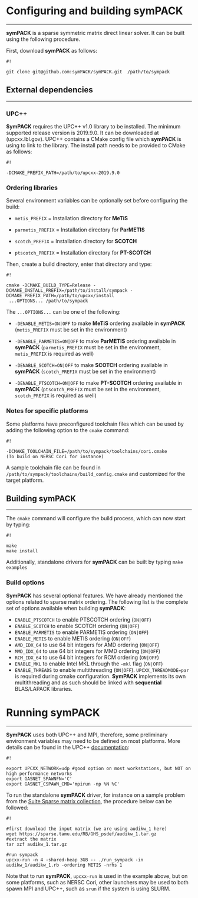 # Configuring and building symPACK
--------------------------


**symPACK** is a sparse symmetric matrix direct linear solver. It can be built using the following procedure.

First, download **symPACK** as follows:


```
#!

git clone git@github.com:symPACK/symPACK.git  /path/to/sympack

```

## External dependencies
---------------------------

### UPC++

**SymPACK** requires the UPC++ v1.0 library to be installed. The minimum supported release version is 2019.9.0. 
It can be downloaded at (upcxx.lbl.gov).
UPC++ contains a CMake config file which **symPACK** is using to link to the library. The install path
needs to be provided to CMake as follows:
```
#!

-DCMAKE_PREFIX_PATH=/path/to/upcxx-2019.9.0
``` 

### Ordering libraries
Several environment variables can be optionally set before configuring the build:

- `metis_PREFIX` = Installation directory for **MeTiS**

- `parmetis_PREFIX` = Installation directory for **ParMETIS**

- `scotch_PREFIX` = Installation directory for **SCOTCH**

- `ptscotch_PREFIX` = Installation directory for **PT-SCOTCH**

Then, create a build directory, enter that directory and type:

```
#!

cmake -DCMAKE_BUILD_TYPE=Release -DCMAKE_INSTALL_PREFIX=/path/to/install/sympack -DCMAKE_PREFIX_PATH=/path/to/upcxx/install
 ...OPTIONS... /path/to/sympack

```

The `...OPTIONS...` can be one of the following:

* `-DENABLE_METIS=ON|OFF` to make **MeTiS** ordering available in **symPACK** (`metis_PREFIX` must be set in the environment)

* `-DENABLE_PARMETIS=ON|OFF` to make **ParMETIS** ordering available in **symPACK** (`parmetis_PREFIX` must be set in the environment, `metis_PREFIX` is required as well)

* `-DENABLE_SCOTCH=ON|OFF` to make **SCOTCH** ordering available in **symPACK** (`scotch_PREFIX` must be set in the environment)

* `-DENABLE_PTSCOTCH=ON|OFF` to make **PT-SCOTCH** ordering available in **symPACK** (`ptscotch_PREFIX` must be set in the environment, `scotch_PREFIX` is required as well)

### Notes for specific platforms

Some platforms have preconfigured toolchain files which can be used by adding the following option to the `cmake` command:
```
#!

-DCMAKE_TOOLCHAIN_FILE=/path/to/sympack/toolchains/cori.cmake     
(To build on NERSC Cori for instance)

```

A sample toolchain file can be found in `/path/to/sympack/toolchains/build_config.cmake` and customized for the target platform.

## Building symPACK
---------------------------

The `cmake` command will configure the build process, which can now start by typing:
```
#!

make
make install
```

Additionally, standalone drivers for **symPACK** can be built by typing `make examples`

### Build options

**SymPACK** has several optional features. We have already mentioned the options related to sparse matrix ordering. The following list is the complete set of options available when building **symPACK**:
- `ENABLE_PTSCOTCH` to enable PTSCOTCH ordering (`ON|OFF`)
- `ENABLE_SCOTCH` to enable SCOTCH ordering (`ON|OFF`)
- `ENABLE_PARMETIS` to enable PARMETIS ordering (`ON|OFF`)
- `ENABLE_METIS` to enable METIS ordering (`ON|OFF`)
- `AMD_IDX_64` to use 64 bit integers for AMD ordering (`ON|OFF`)
- `MMD_IDX_64` to use 64 bit integers for MMD ordering (`ON|OFF`)
- `RCM_IDX_64` to use 64 bit integers for RCM ordering (`ON|OFF`)
- `ENABLE_MKL` to enable Intel MKL through the `-mkl` flag (`ON|OFF`)
- `ENABLE_THREADS` to enable multithreading (`ON|OFF`). `UPCXX_THREADMODE=par` is required during cmake configuration. **SymPACK** implements its own multithreading and as such should be linked with **sequential** BLAS/LAPACK libraries.

# Running symPACK
---------------------------

**SymPACK** uses both UPC++ and MPI, therefore, some preliminary environment variables may need to be defined on most platforms.
More details can be found in the UPC++ [documentation](https://bitbucket.org/berkeleylab/upcxx/wiki/docs/mpi-hybrid):
```
#!

export UPCXX_NETWORK=udp #good option on most workstations, but NOT on high performance networks 
export GASNET_SPAWNFN='C'
export GASNET_CSPAWN_CMD='mpirun -np %N %C'
```

To run the standalone **symPACK** driver, for instance on a sample problem from the [Suite Sparse matrix collection](https://sparse.tamu.edu),
the procedure below can be followed:
```
#!

#first download the input matrix (we are using audikw_1 here)
wget https://sparse.tamu.edu/RB/GHS_psdef/audikw_1.tar.gz
#extract the matrix
tar xzf audikw_1.tar.gz

#run sympack
upcxx-run -n 4 -shared-heap 3GB -- ./run_sympack -in audikw_1/audikw_1.rb -ordering METIS -nrhs 1
```

Note that to run **symPACK**, `upcxx-run` is used in the example above, but on some platforms, such as NERSC Cori,
other launchers may be used to both spawn MPI and UPC++, such as `srun` if the system is using SLURM.
